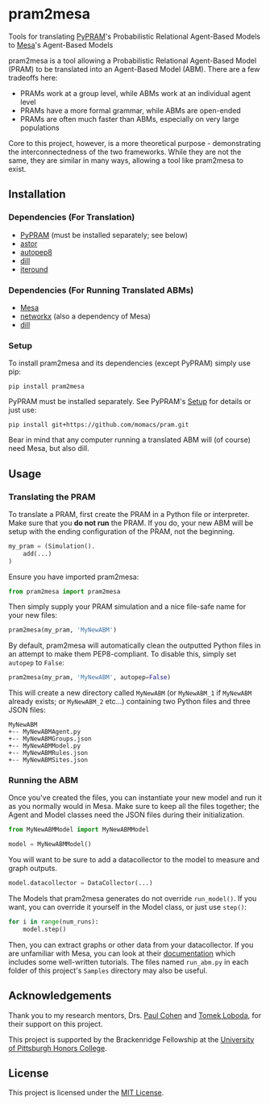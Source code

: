 # pram2mesa
Tools for translating [PyPRAM](https://momacs.github.io/pram/index.html)'s Probabilistic Relational Agent-Based Models to [Mesa](https://github.com/projectmesa/mesa)'s Agent-Based Models

pram2mesa is a tool allowing a Probabilistic Relational Agent-Based Model (PRAM) to be translated into an Agent-Based Model (ABM). There are a few tradeoffs here:
* PRAMs work at a group level, while ABMs work at an individual agent level
* PRAMs have a more formal grammar, while ABMs are open-ended
* PRAMs are often much faster than ABMs, especially on very large populations

Core to this project, however, is a more theoretical purpose - demonstrating the interconnectedness of the two frameworks. While they are not the same, they are similar in many ways, allowing a tool like pram2mesa to exist.

## Installation
### Dependencies (For Translation)
* [PyPRAM](https://momacs.github.io/pram/index.html) (must be installed separately; see below)
* [astor](https://astor.readthedocs.io/en/latest/)
* [autopep8](https://pypi.org/project/autopep8/)
* [dill](https://pypi.org/project/dill/)
* [iteround](https://pypi.org/project/iteround/)
### Dependencies (For Running Translated ABMs)
* [Mesa](https://mesa.readthedocs.io/en/master/)
* [networkx](https://networkx.github.io/) (also a dependency of Mesa)
* [dill](https://pypi.org/project/dill/)
### Setup
To install pram2mesa and its dependencies (except PyPRAM) simply use pip:
```
pip install pram2mesa
```
PyPRAM must be installed separately. See PyPRAM's [Setup](https://github.com/momacs/pram#setup) for details or just use:
```
pip install git+https://github.com/momacs/pram.git
```
Bear in mind that any computer running a translated ABM will (of course) need Mesa, but also dill. 

## Usage
### Translating the PRAM
To translate a PRAM, first create the PRAM in a Python file or interpreter. Make sure that you **do not run** the PRAM. If you do, your new ABM will be setup with the ending configuration of the PRAM, not the beginning.
```python
my_pram = (Simulation().
    add(...)
)
```
Ensure you have imported pram2mesa:
```python
from pram2mesa import pram2mesa
```
Then simply supply your PRAM simulation and a nice file-safe name for your new files:
```python
pram2mesa(my_pram, 'MyNewABM')
```
By default, pram2mesa will automatically clean the outputted Python files in an attempt to make them PEP8-compliant. To disable this, simply set `autopep` to `False`:
```python
pram2mesa(my_pram, 'MyNewABM', autopep=False)
```
This will create a new directory called `MyNewABM` (or `MyNewABM_1` if `MyNewABM` already exists; or `MyNewABM_2` etc...) containing two Python files and three JSON files:
```
MyNewABM
+-- MyNewABMAgent.py
+-- MyNewABMGroups.json
+-- MyNewABMModel.py
+-- MyNewABMRules.json
+-- MyNewABMSites.json
```
### Running the ABM
Once you've created the files, you can instantiate your new model and run it as you normally would in Mesa. Make sure to keep all the files together; the Agent and Model classes need the JSON files during their initialization.
```python
from MyNewABMModel import MyNewABMModel

model = MyNewABMModel()
```
You will want to be sure to add a datacollector to the model to measure and graph outputs.
```python
model.datacollector = DataCollector(...)
```
The Models that pram2mesa generates do not override `run_model()`. If you want, you can override it yourself in the Model class, or just use `step()`:
```python
for i in range(num_runs):
    model.step()
```
Then, you can extract graphs or other data from your datacollector. If you are unfamiliar with Mesa, you can look at their [documentation](https://mesa.readthedocs.io/en/master/) which includes some well-written tutorials. The files named `run_abm.py` in each folder of this project's `Samples` directory may also be useful.

## Acknowledgements
Thank you to my research mentors, Drs. [Paul Cohen](http://paulrcohen.github.io/) and [Tomek Loboda](https://tomekloboda.net/#p=0), for their support on this project.

This project is supported by the Brackenridge Fellowship at the [University of Pittsburgh Honors College](https://www.honorscollege.pitt.edu/).

## License
This project is licensed under the [MIT License](https://github.com/evankozierok/pram2mesa/blob/master/LICENSE).

